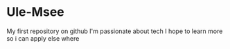 # Ule-Msee
My first repository on github
I'm passionate about tech
I hope to learn more so i can apply else where
